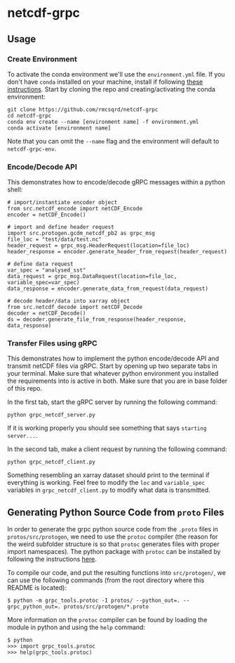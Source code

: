 # netcdf-grpc

## Usage

### Create Environment
To activate the conda environment we'll use the `environment.yml` file. If you don't have `conda` installed on your machine, install if following [these instructions](https://conda.io/projects/conda/en/latest/user-guide/install/index.html). Start by cloning the repo and creating/activating the conda environment:
```
git clone https://github.com/rmcsqrd/netcdf-grpc
cd netcdf-grpc
conda env create --name [environment name] -f environment.yml
conda activate [environment name]
```
Note that you can omit the `--name` flag and the environment will default to `netcdf-grpc-env`. 

### Encode/Decode API
This demonstrates how to encode/decode gRPC messages within a python shell:
```
# import/instantiate encoder object
from src.netcdf_encode import netCDF_Encode
encoder = netCDF_Encode()

# import and define header request
import src.protogen.gcdm_netcdf_pb2 as grpc_msg
file_loc = "test/data/test.nc"
header_request = grpc_msg.HeaderRequest(location=file_loc)
header_response = encoder.generate_header_from_request(header_request)

# define data request
var_spec = "analysed_sst"
data_request = grpc_msg.DataRequest(location=file_loc, variable_spec=var_spec)
data_response = encoder.generate_data_from_request(data_request)

# decode header/data into xarray object
from src.netcdf_decode import netCDF_Decode
decoder = netCDF_Decode()
ds = decoder.generate_file_from_response(header_response, data_response)
```

### Transfer Files using gRPC
This demonstrates how to implement the python encode/decode API and transmit netCDF files via gRPC. Start by opening up two separate tabs in your terminal. Make sure that whatever python environment you installed the requirements into is active in both. Make sure that you are in base folder of this repo. 

In the first tab, start the gRPC server by running the following command:
```
python grpc_netcdf_server.py
```
If it is working properly you should see something that says `starting server...`.

In the second tab, make a client request by running the following command:
```
python grpc_netcdf_client.py
```
Something resembling an xarray dataset should print to the terminal if everything is working. Feel free to modify the `loc` and `variable_spec` variables in `grpc_netcdf_client.py` to modify what data is transmitted.

## Generating Python Source Code from `proto` Files
In order to generate the grpc python source code from the `.proto` files in `protos/src/protogen`, we need to use the `protoc` compiler (the reason for the weird subfolder structure is so that `protoc` generates files with proper import namespaces). The python package with `protoc` can be installed by following the instructions [here](https://www.grpc.io/docs/languages/python/basics/#generating-client-and-server-code).

To compile our code, and put the resulting functions into `src/protogen/`, we can use the following commands (from the root directory where this README is located):
```
$ python -m grpc_tools.protoc -I protos/ --python_out=. --grpc_python_out=. protos/src/protogen/*.proto
```

More information on the `protoc` compiler can be found by loading the module in python and using the `help` command:
```
$ python
>>> import grpc_tools.protoc
>>> help(grpc_tools.protoc)
```
